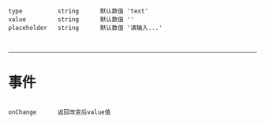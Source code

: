 ```
type          string      默认数值 'text'
value         string      默认数值 ''
placeholder   string      默认数值 '请输入...'



```

----
事件
====

```

onChange      返回改变后value值
```